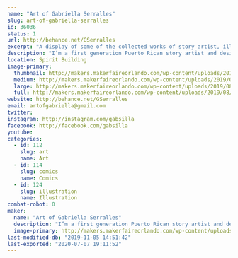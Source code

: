 ```yaml
---
name: "Art of Gabriella Serralles"
slug: art-of-gabriella-serralles
id: 36036
status: 1
url: http://behance.net/GSerralles
excerpt: "A display of some of the collected works of story artist, illustrator, and designer Gabriella Serralles including original comics, original artwork, and fan art. Acrylic charm keychains and fun stickers can be found at my booth, as well as commission opportunities for original, entirely unique artwork made at the Fair for anyone who wants them."
description: "I’m a first generation Puerto Rican story artist and designer with a fierce passion for storytelling. With a passion and skill for storytelling, I combined the visual and traditional techniques in media. Writing was never enough, so I learned the art of visual storytelling so I could truly connect and engage with my audience, so the artwork at my booth was all created with that in mind. Featuring original comics and artwork alongside fanart, stickers, and acrylic charms, you can also commission me at the fair for completely unique and original artwork."
location: Spirit Building
image-primary:
  thumbnail: http://makers.makerfaireorlando.com/wp-content/uploads/2019/08/KaMU-show1-150x150.jpg
  medium: http://makers.makerfaireorlando.com/wp-content/uploads/2019/08/KaMU-show1-300x165.jpg
  large: http://makers.makerfaireorlando.com/wp-content/uploads/2019/08/KaMU-show1-1024x563.jpg
  full: http://makers.makerfaireorlando.com/wp-content/uploads/2019/08/KaMU-show1.jpg
website: http://behance.net/GSerralles
email: artofgabriella@gmail.com
twitter: 
instagram: http://instagram.com/gabsilla
facebook: http://facebook.com/gabsilla
youtube: 
categories:
  - id: 112
    slug: art
    name: Art
  - id: 114
    slug: comics
    name: Comics
  - id: 124
    slug: illustration
    name: Illustration
combat-robot: 0
maker:
  name: "Art of Gabriella Serralles"
  description: "I’m a first generation Puerto Rican story artist and designer with a fierce passion for storytelling. I communicate story and message following the work and style of Steve Ahn (Nickelodeon Studios, Cartoon Network, Dreamworks) and Phil Craven (Dreamworks). With a passion and skill for storytelling, I combined the visual and traditional techniques in media. Writing was never enough, so I learned the art of visual storytelling so I could truly connect and engage with my audience"
  image-primary: http://makers.makerfaireorlando.com/wp-content/uploads/2019/08/businesscard1.jpg
last-modified-db: "2019-11-05 14:51:42"
last-exported: "2020-07-07 19:11:52"
---
```

